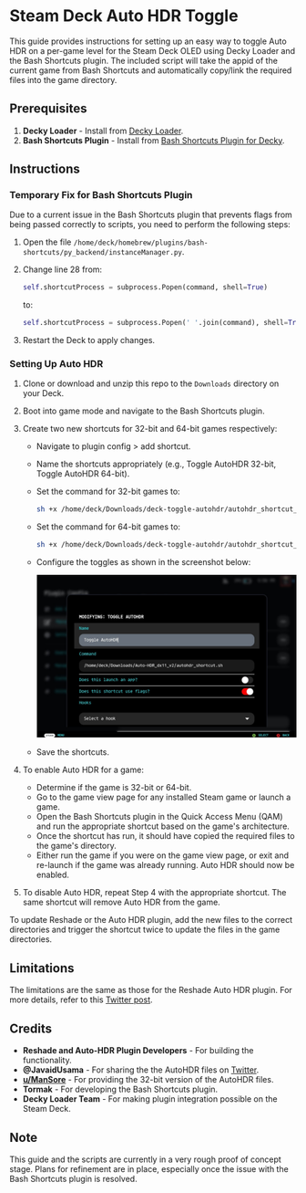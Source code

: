 # Steam Deck Auto HDR Toggle

This guide provides instructions for setting up an easy way to toggle Auto HDR on a per-game level for the Steam Deck OLED using Decky Loader and the Bash Shortcuts plugin.
The included script will take the appid of the current game from Bash Shortcuts and automatically copy/link the required files into the game directory.

## Prerequisites

1. **Decky Loader** - Install from [Decky Loader](https://decky.xyz/).
2. **Bash Shortcuts Plugin** - Install from [Bash Shortcuts Plugin for Decky](https://github.com/Tormak9970/bash-shortcuts).

## Instructions

### Temporary Fix for Bash Shortcuts Plugin

Due to a current issue in the Bash Shortcuts plugin that prevents flags from being passed correctly to scripts, you need to perform the following steps:

1. Open the file `/home/deck/homebrew/plugins/bash-shortcuts/py_backend/instanceManager.py`.
2. Change line 28 from:

    ```python
    self.shortcutProcess = subprocess.Popen(command, shell=True)
    ```

    to:

    ```python
    self.shortcutProcess = subprocess.Popen(' '.join(command), shell=True)
    ```

3. Restart the Deck to apply changes.

### Setting Up Auto HDR

1. Clone or download and unzip this repo to the `Downloads` directory on your Deck.
2. Boot into game mode and navigate to the Bash Shortcuts plugin.
3. Create two new shortcuts for 32-bit and 64-bit games respectively:
   - Navigate to plugin config > add shortcut.
   - Name the shortcuts appropriately (e.g., Toggle AutoHDR 32-bit, Toggle AutoHDR 64-bit).
   - Set the command for 32-bit games to:

        ```bash
        sh +x /home/deck/Downloads/deck-toggle-autohdr/autohdr_shortcut_32bit.sh
        ```

   - Set the command for 64-bit games to:

        ```bash
        sh +x /home/deck/Downloads/deck-toggle-autohdr/autohdr_shortcut_64bit.sh
        ```

   - Configure the toggles as shown in the screenshot below:

     ![Configuration Screenshot](assets/screenshot_1.jpg)

   - Save the shortcuts.

4. To enable Auto HDR for a game:
   - Determine if the game is 32-bit or 64-bit.
   - Go to the game view page for any installed Steam game or launch a game.
   - Open the Bash Shortcuts plugin in the Quick Access Menu (QAM) and run the appropriate shortcut based on the game's architecture.
   - Once the shortcut has run, it should have copied the required files to the game's directory.
   - Either run the game if you were on the game view page, or exit and re-launch if the game was already running. Auto HDR should now be enabled.

5. To disable Auto HDR, repeat Step 4 with the appropriate shortcut. The same shortcut will remove Auto HDR from the game.

To update Reshade or the Auto HDR plugin, add the new files to the correct directories and trigger the shortcut twice to update the files in the game directories.

## Limitations

The limitations are the same as those for the Reshade Auto HDR plugin. For more details, refer to this [Twitter post](https://twitter.com/JavaidUsama/status/1763443358318428400).

## Credits

- **Reshade and Auto-HDR Plugin Developers** - For building the functionality.
- **@JavaidUsama** - For sharing the the AutoHDR files on [Twitter](https://twitter.com/JavaidUsama/status/1763443358318428400).
- **[u/ManSore](https://www.reddit.com/r/SteamDeck/comments/1b4dl1k/comment/kupo8b3/)** - For providing the 32-bit version of the AutoHDR files.
- **Tormak** - For developing the Bash Shortcuts plugin.
- **Decky Loader Team** - For making plugin integration possible on the Steam Deck.

## Note

This guide and the scripts are currently in a very rough proof of concept stage. Plans for refinement are in place, especially once the issue with the Bash Shortcuts plugin is resolved.
